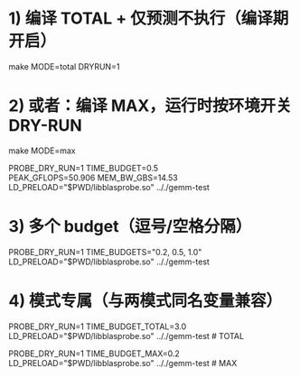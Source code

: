 # 1) 编译 TOTAL + 仅预测不执行（编译期开启）
make MODE=total DRYRUN=1

# 2) 或者：编译 MAX，运行时按环境开关 DRY-RUN
make MODE=max

PROBE_DRY_RUN=1 TIME_BUDGET=0.5 \
PEAK_GFLOPS=50.906 MEM_BW_GBS=14.53 \
LD_PRELOAD="$PWD/libblasprobe.so" .././gemm-test

# 3) 多个 budget（逗号/空格分隔）
PROBE_DRY_RUN=1 TIME_BUDGETS="0.2, 0.5, 1.0" LD_PRELOAD="$PWD/libblasprobe.so" .././gemm-test

# 4) 模式专属（与两模式同名变量兼容）
PROBE_DRY_RUN=1 TIME_BUDGET_TOTAL=3.0 LD_PRELOAD="$PWD/libblasprobe.so" .././gemm-test    # TOTAL

PROBE_DRY_RUN=1 TIME_BUDGET_MAX=0.2   LD_PRELOAD="$PWD/libblasprobe.so" .././gemm-test    # MAX
